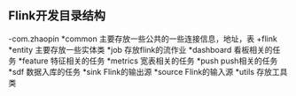 ## Flink开发目录结构
 -com.zhaopin
     *common 主要存放一些公共的一些连接信息，地址，表
     +flink
	 *entity 主要存放一些实体类
	 *job 存放flink的流作业
		 *dashboard  看板相关的任务
		 *feature 特征相关的任务
		 *metrics 宽表相关的任务
		 *push push相关的任务
		 *sdf 数据入库的任务
	 *sink Flink的输出源
	 *source Flink的输入源
	 *utils 存放工具类
